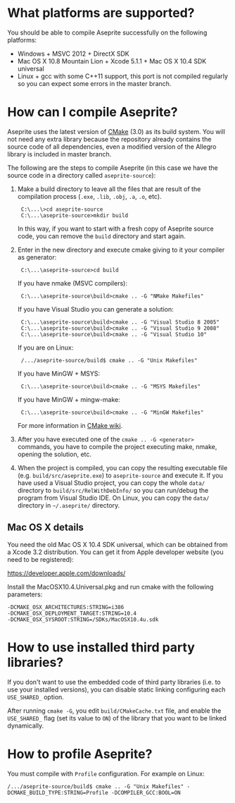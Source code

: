 # What platforms are supported?

You should be able to compile Aseprite successfully on the following
platforms:

* Windows + MSVC 2012 + DirectX SDK
* Mac OS X 10.8 Mountain Lion + Xcode 5.1.1 + Mac OS X 10.4 SDK universal
* Linux + gcc with some C++11 support, this port is not compiled
  regularly so you can expect some errors in the master branch.

# How can I compile Aseprite?

Aseprite uses the latest version of [CMake](http://www.cmake.org/)
(3.0) as its build system. You will not need any extra library
because the repository already contains the source code of all
dependencies, even a modified version of the Allegro library is
included in master branch.

The following are the steps to compile Aseprite (in this case we have
the source code in a directory called `aseprite-source`):

1. Make a build directory to leave all the files that are result of
   the compilation process (`.exe`, `.lib`, `.obj`, `.a`, `.o`, etc).

        C:\...\>cd aseprite-source
        C:\...\aseprite-source>mkdir build

   In this way, if you want to start with a fresh copy of Aseprite
   source code, you can remove the `build` directory and start again.

2. Enter in the new directory and execute cmake giving to it
   your compiler as generator:

        C:\...\aseprite-source>cd build

   If you have nmake (MSVC compilers):

        C:\...\aseprite-source\build>cmake .. -G "NMake Makefiles"

   If you have Visual Studio you can generate a solution:

        C:\...\aseprite-source\build>cmake .. -G "Visual Studio 8 2005"
        C:\...\aseprite-source\build>cmake .. -G "Visual Studio 9 2008"
        C:\...\aseprite-source\build>cmake .. -G "Visual Studio 10"

   If you are on Linux:

        /.../aseprite-source/build$ cmake .. -G "Unix Makefiles"

   If you have MinGW + MSYS:

        C:\...\aseprite-source\build>cmake .. -G "MSYS Makefiles"

   If you have MinGW + mingw-make:

        C:\...\aseprite-source\build>cmake .. -G "MinGW Makefiles"

   For more information in [CMake wiki](http://www.vtk.org/Wiki/CMake_Generator_Specific_Information).
    
3. After you have executed one of the `cmake .. -G <generator>`
   commands, you have to compile the project executing make, nmake,
   opening the solution, etc.

4. When the project is compiled, you can copy the resulting executable
   file (e.g. `build/src/aseprite.exe`) to `aseprite-source` and
   execute it. If you have used a Visual Studio project, you can copy
   the whole `data/` directory to `build/src/RelWithDebInfo/` so you
   can run/debug the program from Visual Studio IDE. On Linux, you can
   copy the `data/` directory in `~/.aseprite/` directory.

## Mac OS X details

You need the old Mac OS X 10.4 SDK universal, which can be obtained
from a Xcode 3.2 distribution. You can get it from Apple developer
website (you need to be registered):

  https://developer.apple.com/downloads/

Install the MacOSX10.4.Universal.pkg and run cmake with the following
parameters:

    -DCMAKE_OSX_ARCHITECTURES:STRING=i386
    -DCMAKE_OSX_DEPLOYMENT_TARGET:STRING=10.4
    -DCMAKE_OSX_SYSROOT:STRING=/SDKs/MacOSX10.4u.sdk

# How to use installed third party libraries?

If you don't want to use the embedded code of third party libraries
(i.e. to use your installed versions), you can disable static linking
configuring each `USE_SHARED_` option.

After running `cmake -G`, you edit `build/CMakeCache.txt` file, and
enable the `USE_SHARED_` flag (set its value to `ON`) of the library
that you want to be linked dynamically.

# How to profile Aseprite?

You must compile with `Profile` configuration. For example on Linux:

    /.../aseprite-source/build$ cmake .. -G "Unix Makefiles" -DCMAKE_BUILD_TYPE:STRING=Profile -DCOMPILER_GCC:BOOL=ON
